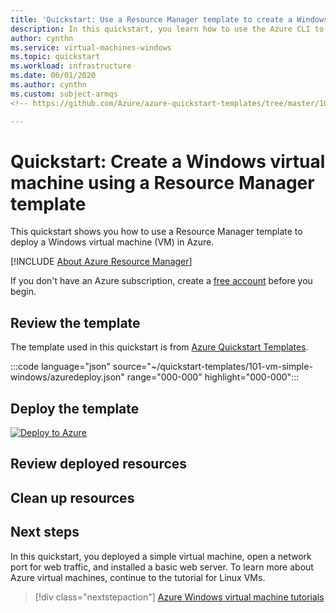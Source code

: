 ```yaml
---
title: 'Quickstart: Use a Resource Manager template to create a Windows VM'
description: In this quickstart, you learn how to use the Azure CLI to create a Windows virtual machine
author: cynthn
ms.service: virtual-machines-windows
ms.topic: quickstart
ms.workload: infrastructure
ms.date: 06/01/2020
ms.author: cynthn
ms.custom: subject-armqs
<!-- https://github.com/Azure/azure-quickstart-templates/tree/master/101-vm-simple-windows/ -- >

---
```


# Quickstart: Create a Windows virtual machine using a Resource Manager template

This quickstart shows you how to use a Resource Manager template to deploy a Windows virtual machine (VM) in Azure. 

[!INCLUDE [About Azure Resource Manager](../../../includes/resource-manager-quickstart-introduction.md)]

If you don't have an Azure subscription, create a [free account](https://azure.microsoft.com/free/?WT.mc_id=A261C142F) before you begin.



## Review the template

The template used in this quickstart is from [Azure Quickstart Templates](https://azure.microsoft.com/en-us/resources/templates/101-vm-simple-windows/).


:::code language="json" source="~/quickstart-templates/101-vm-simple-windows/azuredeploy.json" range="000-000" highlight="000-000":::

## Deploy the template


[![Deploy to Azure](https://aka.ms/deploytoazurebutton)](https://portal.azure.com/#create/Microsoft.Template/uri/https%3a%2f%2fraw.githubusercontent.com%2fAzure%2fazure-quickstart-templates%2fmaster%2f101-vm-simple-windows%2fazuredeploy.json)

## Review deployed resources


## Clean up resources



## Next steps

In this quickstart, you deployed a simple virtual machine, open a network port for web traffic, and installed a basic web server. To learn more about Azure virtual machines, continue to the tutorial for Linux VMs.


> [!div class="nextstepaction"]
> [Azure Windows virtual machine tutorials](./tutorial-manage-vm.md)
